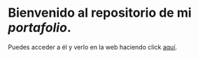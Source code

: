 # Bienvenido al repositorio de mi _portafolio_. 

Puedes acceder a él y verlo en la web haciendo click [aquí](https://AlejandroMoliGar.github.io/portafolio-es/in.html).
